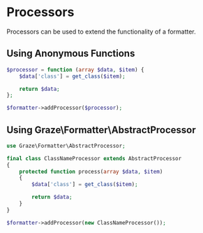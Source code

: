 # Processors

Processors can be used to extend the functionality of a formatter.

## Using Anonymous Functions

```php
$processor = function (array $data, $item) {
    $data['class'] = get_class($item);

    return $data;
};

$formatter->addProcessor($processor);
```

## Using Graze\Formatter\AbstractProcessor

```php
use Graze\Formatter\AbstractProcessor;

final class ClassNameProcessor extends AbstractProcessor
{
    protected function process(array $data, $item)
    {
        $data['class'] = get_class($item);

        return $data;
    }
}

$formatter->addProcessor(new ClassNameProcessor());
```
